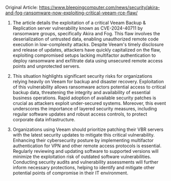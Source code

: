 Original Article: https://www.bleepingcomputer.com/news/security/akira-and-fog-ransomware-now-exploiting-critical-veeam-rce-flaw/

1) The article details the exploitation of a critical Veeam Backup & Replication server vulnerability known as CVE-2024-40711 by ransomware groups, specifically Akira and Fog. This flaw involves the deserialization of untrusted data, enabling unauthorized remote code execution in low-complexity attacks. Despite Veeam's timely disclosure and release of updates, attackers have quickly capitalized on the flaw, exploiting compromised setups lacking multifactor authentication to deploy ransomware and exfiltrate data using unsecured remote access points and unprotected servers.

2) This situation highlights significant security risks for organizations relying heavily on Veeam for backup and disaster recovery. Exploitation of this vulnerability allows ransomware actors potential access to critical backup data, threatening the integrity and availability of essential business operations. Rapid adoption of available security patches is crucial as attackers exploit under-secured systems. Moreover, this event underscores the importance of layered security measures, including regular software updates and robust access controls, to protect corporate data infrastructure.

3) Organizations using Veeam should prioritize patching their VBR servers with the latest security updates to mitigate this critical vulnerability. Enhancing their cybersecurity posture by implementing multifactor authentication for VPN and other remote access protocols is essential. Regularly reviewing and updating software to supported versions will minimize the exploitation risk of outdated software vulnerabilities. Conducting security audits and vulnerability assessments will further inform necessary protections, helping to identify and mitigate other potential points of compromise in their IT environment.